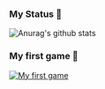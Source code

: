 ### My Status 💯
![Anurag's github stats](https://github-readme-stats.vercel.app/api?username=NoNameoN-A)

### My first game 🐍
[![My first game](https://github-readme-stats.vercel.app/api/pin/?username=NoNameoN-A&repo=Snake)](https://github.com/NoNameoN-A/Snake)

